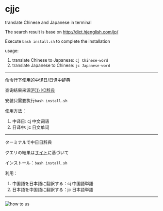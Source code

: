 # cjjc

translate Chinese and Japanese in terminal

The search result is base on http://dict.hjenglish.com/jp/

Execute `bash install.sh` to complete the installation

usage:
1. translate Chinese to Japanese: `cj Chinese-word`
2. translate Japanese to Chinese: `jc Japanese-word`

---

命令行下使用的中译日/日译中辞典

查询结果来源[沪江小D辞典](http://dict.hjenglish.com/jp/)

安装只需要执行`bash install.sh`

使用方法：
1. 中译日: cj 中文词语
2. 日译中: jc 日文单词

---

ターミナルで中日日辞典

クエリの結果は[サイト](http://dict.hjenglish.com/jp/)に基づいて

インストール：`bash install.sh`

利用：

1. 中国語を日本語に翻訳する：cj 中国語単語
2. 日本語を中国語に翻訳する：jc 日本語単語

---

![how to us](http://7xrn7f.com1.z0.glb.clouddn.com/16-7-18/50689384.jpg)

